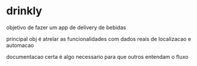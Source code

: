 # drinkly

objetivo de fazer um app de delivery de bebidas

principal obj é atrelar as funcionalidades com dados reais de localizacao e automacao

documentacao certa é algo necessario para que outros entendam 
o fluxo